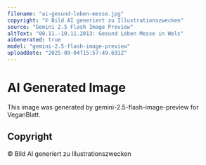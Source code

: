 ```yaml
---
filename: "ai-gesund-leben-messe.jpg"
copyright: "© Bild AI generiert zu Illustrationszwecken"
source: "Gemini 2.5 Flash Image Preview"
altText: "08.11.-10.11.2013: Gesund Leben Messe in Wels"
aiGenerated: true
model: "gemini-2.5-flash-image-preview"
uploadDate: "2025-09-04T15:57:49.691Z"
---
```


# AI Generated Image

This image was generated by gemini-2.5-flash-image-preview for VeganBlatt.

## Copyright
© Bild AI generiert zu Illustrationszwecken
